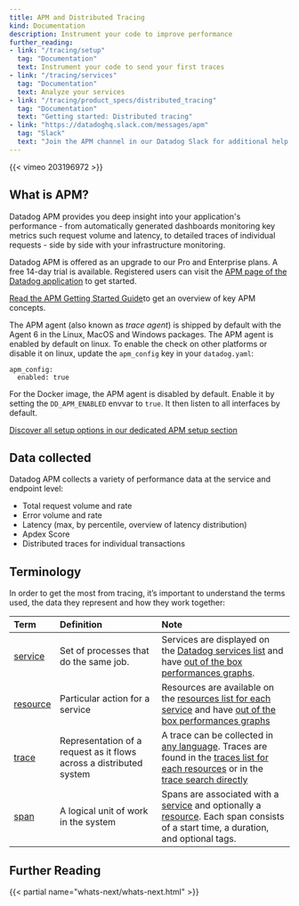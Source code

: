 ```yaml
---
title: APM and Distributed Tracing
kind: Documentation
description: Instrument your code to improve performance
further_reading:
- link: "/tracing/setup"
  tag: "Documentation"
  text: Instrument your code to send your first traces
- link: "/tracing/services"
  tag: "Documentation"
  text: Analyze your services
- link: "/tracing/product_specs/distributed_tracing"
  tag: "Documentation"
  text: "Getting started: Distributed tracing"
- link: "https://datadoghq.slack.com/messages/apm"
  tag: "Slack"
  text: "Join the APM channel in our Datadog Slack for additional help from Datadog staff "
---
```


{{< vimeo 203196972 >}}

## What is APM?

Datadog APM provides you deep insight into your application's performance - from automatically generated dashboards monitoring key metrics such request volume and latency, to detailed traces of individual requests - side by side with your infrastructure monitoring.

Datadog APM is offered as an upgrade to our Pro and Enterprise plans. A free 14-day trial is available. Registered users can visit the [APM page of the Datadog application](https://app.datadoghq.com/apm/home) to get started.

<div class="alert alert-info"> 
<a href="https://docs.datadoghq.com/getting_started/apm_tracing">Read the APM Getting Started Guide</a>to get an overview of key APM concepts.
</div>

The APM agent (also known as _trace agent_) is shipped by default with the
Agent 6 in the Linux, MacOS and Windows packages. The APM agent is enabled by default on linux. To enable the check on other platforms or disable it on linux, update the `apm_config` key in your `datadog.yaml`:

```
apm_config:
  enabled: true
```

For the Docker image, the APM agent is disabled by default. Enable it by setting the `DD_APM_ENABLED` envvar to `true`. It then listen to all interfaces by default.  

[Discover all setup options in our dedicated APM setup section](/tracing/setup)

## Data collected

Datadog APM collects a variety of performance data at the service and endpoint level:

* Total request volume and rate
* Error volume and rate
* Latency (max, by percentile, overview of latency distribution)
* Apdex Score
* Distributed traces for individual transactions

## Terminology

In order to get the most from tracing, it’s important to understand the terms used, the data they represent and how they work together:

|Term|Definition|Note|
|:----|:-----|:---|
|[service](/tracing/services/service)| Set of processes that do the same job.| Services are displayed on the [Datadog services list](/tracing/services) and have [out of the box performances graphs](/tracing/services/service/#out-of-the-box-graphs).|
|[resource](/tracing/services/resource)|Particular action for a service|Resources are available on the [resources list for each service](/tracing/services/service/#resources) and have [out of the box performances graphs](/tracing/services/resource/#out-of-the-box-graphs)|
|[trace](/tracing/services/trace)|Representation of a request as it flows across a distributed system| A trace can be collected in [any language](/tracing/setup). Traces are found in the [traces list for each resources](/tracing/services/resource/#traces) or in the [trace search directly](/tracing/traces)|
|[span](/tracing/services/trace/#spans) |A logical unit of work in the system| Spans are associated with a [service](/tracing/services/service) and optionally a [resource](/tracing/services/resource). Each span consists of a start time, a duration, and optional tags.|

## Further Reading

{{< partial name="whats-next/whats-next.html" >}}